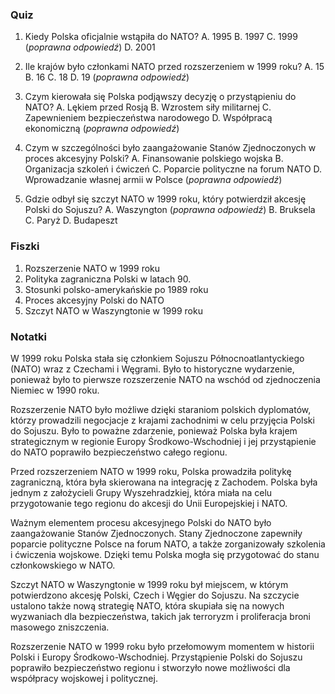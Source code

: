  ### Quiz

1. Kiedy Polska oficjalnie wstąpiła do NATO?
   A. 1995
   B. 1997
   C. 1999 (*poprawna odpowiedź*)
   D. 2001

2. Ile krajów było członkami NATO przed rozszerzeniem w 1999 roku?
   A. 15
   B. 16
   C. 18
   D. 19 (*poprawna odpowiedź*)

3. Czym kierowała się Polska podjąwszy decyzję o przystąpieniu do NATO?
   A. Lękiem przed Rosją
   B. Wzrostem siły militarnej
   C. Zapewnieniem bezpieczeństwa narodowego
   D. Współpracą ekonomiczną (*poprawna odpowiedź*)

4. Czym w szczególności było zaangażowanie Stanów Zjednoczonych w proces akcesyjny Polski?
   A. Finansowanie polskiego wojska
   B. Organizacja szkoleń i ćwiczeń
   C. Poparcie polityczne na forum NATO
   D. Wprowadzanie własnej armii w Polsce (*poprawna odpowiedź*)

5. Gdzie odbył się szczyt NATO w 1999 roku, który potwierdził akcesję Polski do Sojuszu?
   A. Waszyngton (*poprawna odpowiedź*)
   B. Bruksela
   C. Paryż
   D. Budapeszt

### Fiszki

1. Rozszerzenie NATO w 1999 roku
2. Polityka zagraniczna Polski w latach 90.
3. Stosunki polsko-amerykańskie po 1989 roku
4. Proces akcesyjny Polski do NATO
5. Szczyt NATO w Waszyngtonie w 1999 roku

### Notatki

W 1999 roku Polska stała się członkiem Sojuszu Północnoatlantyckiego (NATO) wraz z Czechami i Węgrami. Było to historyczne wydarzenie, ponieważ było to pierwsze rozszerzenie NATO na wschód od zjednoczenia Niemiec w 1990 roku.

Rozszerzenie NATO było możliwe dzięki staraniom polskich dyplomatów, którzy prowadzili negocjacje z krajami zachodnimi w celu przyjęcia Polski do Sojuszu. Było to poważne zdarzenie, ponieważ Polska była krajem strategicznym w regionie Europy Środkowo-Wschodniej i jej przystąpienie do NATO poprawiło bezpieczeństwo całego regionu.

Przed rozszerzeniem NATO w 1999 roku, Polska prowadziła politykę zagraniczną, która była skierowana na integrację z Zachodem. Polska była jednym z założycieli Grupy Wyszehradzkiej, która miała na celu przygotowanie tego regionu do akcesji do Unii Europejskiej i NATO.

Ważnym elementem procesu akcesyjnego Polski do NATO było zaangażowanie Stanów Zjednoczonych. Stany Zjednoczone zapewniły poparcie polityczne Polsce na forum NATO, a także zorganizowały szkolenia i ćwiczenia wojskowe. Dzięki temu Polska mogła się przygotować do stanu członkowskiego w NATO.

Szczyt NATO w Waszyngtonie w 1999 roku był miejscem, w którym potwierdzono akcesję Polski, Czech i Węgier do Sojuszu. Na szczycie ustalono także nową strategię NATO, która skupiała się na nowych wyzwaniach dla bezpieczeństwa, takich jak terroryzm i proliferacja broni masowego zniszczenia.

Rozszerzenie NATO w 1999 roku było przełomowym momentem w historii Polski i Europy Środkowo-Wschodniej. Przystąpienie Polski do Sojuszu poprawiło bezpieczeństwo regionu i stworzyło nowe możliwości dla współpracy wojskowej i politycznej.